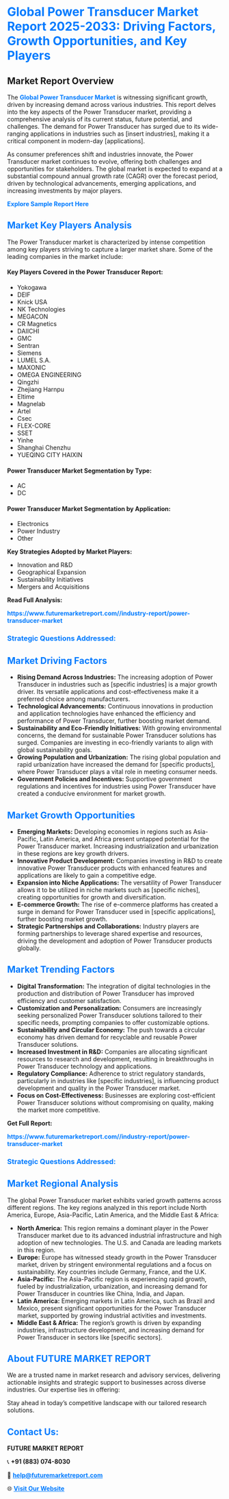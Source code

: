 <h1 style="color: #007BFF;">Global Power Transducer Market Report 2025-2033: Driving Factors, Growth Opportunities, and Key Players</h1>

<section id="overview">
<h2>Market Report Overview</h2>
<p>The <a href="https://www.futuremarketreport.com//industry-report/power-transducer-market" style="color: #007BFF; text-decoration: none;"><strong>Global Power Transducer Market</strong></a> is witnessing significant growth, driven by increasing demand across various industries. This report delves into the key aspects of the Power Transducer market, providing a comprehensive analysis of its current status, future potential, and challenges. The demand for Power Transducer has surged due to its wide-ranging applications in industries such as [insert industries], making it a critical component in modern-day [applications].</p>
<p>As consumer preferences shift and industries innovate, the Power Transducer market continues to evolve, offering both challenges and opportunities for stakeholders. The global market is expected to expand at a substantial compound annual growth rate (CAGR) over the forecast period, driven by technological advancements, emerging applications, and increasing investments by major players.</p>
</section>

<section id="overview">
<p><a href="https://www.futuremarketreport.com//request-sample/reportId=76192" style="color: #007BFF; text-decoration: none;"><strong>Explore Sample Report Here</strong></a></p>
</section>

<section id="key-players">
<h2 style="color: #007BFF;">Market Key Players Analysis</h2>
<p>The Power Transducer market is characterized by intense competition among key players striving to capture a larger market share. Some of the leading companies in the market include:</p>
<h4>Key Players Covered in the Power Transducer Report:</h4>
<ul><li>Yokogawa</li><li>DEIF</li><li>Knick USA</li><li>NK Technologies</li><li>MEGACON</li><li>CR Magnetics</li><li>DAIICHI</li><li>GMC</li><li>Sentran</li><li>Siemens</li><li>LUMEL S.A.</li><li>MAXONIC</li><li>OMEGA ENGINEERING</li><li>Qingzhi</li><li>Zhejiang Harnpu</li><li>Eltime</li><li>Magnelab</li><li>Artel</li><li>Csec</li><li>FLEX-CORE</li><li>SSET</li><li>Yinhe</li><li>Shanghai Chenzhu</li><li>YUEQING CITY HAIXIN</li></ul>
<h4>Power Transducer Market Segmentation by Type:</h4>
<ul><li>AC</li><li>DC</li></ul>

<h4>Power Transducer Market Segmentation by Application:</h4>
<ul><li>Electronics</li><li>Power Industry</li><li>Other</li></ul>
<p><strong>Key Strategies Adopted by Market Players:</strong></p>
<ul>
<li>Innovation and R&D</li>
<li>Geographical Expansion</li>
<li>Sustainability Initiatives</li>
<li>Mergers and Acquisitions</li>
</ul>
</section>

<section>
<p><strong>Read Full Analysis: </strong></p><a href="https://www.futuremarketreport.com//industry-report/power-transducer-market" style="color: #007BFF; text-decoration: none;"><strong>https://www.futuremarketreport.com//industry-report/power-transducer-market</strong></a>
<h3 style="color: #007BFF;">Strategic Questions Addressed:</h3>
</section>

<section id="driving-factors">
<h2 style="color: #007BFF;">Market Driving Factors</h2>
<ul>
<li><strong>Rising Demand Across Industries:</strong> The increasing adoption of Power Transducer in industries such as [specific industries] is a major growth driver. Its versatile applications and cost-effectiveness make it a preferred choice among manufacturers.</li>
<li><strong>Technological Advancements:</strong> Continuous innovations in production and application technologies have enhanced the efficiency and performance of Power Transducer, further boosting market demand.</li>
<li><strong>Sustainability and Eco-Friendly Initiatives:</strong> With growing environmental concerns, the demand for sustainable Power Transducer solutions has surged. Companies are investing in eco-friendly variants to align with global sustainability goals.</li>
<li><strong>Growing Population and Urbanization:</strong> The rising global population and rapid urbanization have increased the demand for [specific products], where Power Transducer plays a vital role in meeting consumer needs.</li>
<li><strong>Government Policies and Incentives:</strong> Supportive government regulations and incentives for industries using Power Transducer have created a conducive environment for market growth.</li>
</ul>
</section>

<section id="growth-opportunities">
<h2 style="color: #007BFF;">Market Growth Opportunities</h2>
<ul>
<li><strong>Emerging Markets:</strong> Developing economies in regions such as Asia-Pacific, Latin America, and Africa present untapped potential for the Power Transducer market. Increasing industrialization and urbanization in these regions are key growth drivers.</li>
<li><strong>Innovative Product Development:</strong> Companies investing in R&D to create innovative Power Transducer products with enhanced features and applications are likely to gain a competitive edge.</li>
<li><strong>Expansion into Niche Applications:</strong> The versatility of Power Transducer allows it to be utilized in niche markets such as [specific niches], creating opportunities for growth and diversification.</li>
<li><strong>E-commerce Growth:</strong> The rise of e-commerce platforms has created a surge in demand for Power Transducer used in [specific applications], further boosting market growth.</li>
<li><strong>Strategic Partnerships and Collaborations:</strong> Industry players are forming partnerships to leverage shared expertise and resources, driving the development and adoption of Power Transducer products globally.</li>
</ul>
</section>

<section id="trending-factors">
<h2 style="color: #007BFF;">Market Trending Factors</h2>
<ul>
<li><strong>Digital Transformation:</strong> The integration of digital technologies in the production and distribution of Power Transducer has improved efficiency and customer satisfaction.</li>
<li><strong>Customization and Personalization:</strong> Consumers are increasingly seeking personalized Power Transducer solutions tailored to their specific needs, prompting companies to offer customizable options.</li>
<li><strong>Sustainability and Circular Economy:</strong> The push towards a circular economy has driven demand for recyclable and reusable Power Transducer solutions.</li>
<li><strong>Increased Investment in R&D:</strong> Companies are allocating significant resources to research and development, resulting in breakthroughs in Power Transducer technology and applications.</li>
<li><strong>Regulatory Compliance:</strong> Adherence to strict regulatory standards, particularly in industries like [specific industries], is influencing product development and quality in the Power Transducer market.</li>
<li><strong>Focus on Cost-Effectiveness:</strong> Businesses are exploring cost-efficient Power Transducer solutions without compromising on quality, making the market more competitive.</li>
</ul>
</section>

<section>
<p><strong>Get Full Report: </strong></p><a href="https://www.futuremarketreport.com//industry-report/power-transducer-market" style="color: #007BFF; text-decoration: none;"><strong>https://www.futuremarketreport.com//industry-report/power-transducer-market</strong></a>
<h3 style="color: #007BFF;">Strategic Questions Addressed:</h3>
</section>


<section id="regional-analysis">
<h2 style="color: #007BFF;">Market Regional Analysis</h2>
<p>The global Power Transducer market exhibits varied growth patterns across different regions. The key regions analyzed in this report include North America, Europe, Asia-Pacific, Latin America, and the Middle East & Africa:</p>
<ul>
<li><strong>North America:</strong> This region remains a dominant player in the Power Transducer market due to its advanced industrial infrastructure and high adoption of new technologies. The U.S. and Canada are leading markets in this region.</li>
<li><strong>Europe:</strong> Europe has witnessed steady growth in the Power Transducer market, driven by stringent environmental regulations and a focus on sustainability. Key countries include Germany, France, and the U.K.</li>
<li><strong>Asia-Pacific:</strong> The Asia-Pacific region is experiencing rapid growth, fueled by industrialization, urbanization, and increasing demand for Power Transducer in countries like China, India, and Japan.</li>
<li><strong>Latin America:</strong> Emerging markets in Latin America, such as Brazil and Mexico, present significant opportunities for the Power Transducer market, supported by growing industrial activities and investments.</li>
<li><strong>Middle East & Africa:</strong> The region’s growth is driven by expanding industries, infrastructure development, and increasing demand for Power Transducer in sectors like [specific sectors].</li>
</ul>
</section>

<footer>
<h2 style="color: #007BFF;">About FUTURE MARKET REPORT</h2>
<p>We are a trusted name in market research and advisory services, delivering actionable insights and strategic support to businesses across diverse industries. Our expertise lies in offering:</p>

<p>Stay ahead in today’s competitive landscape with our tailored research solutions.</p>

<h2 style="color: #007BFF;">Contact Us:</h2>
<p><strong>FUTURE MARKET REPORT</strong></p>
<p>📞 <strong>+91 (883) 074-8030</strong></p>
<p>📧 <strong><a href="mailto:help@futuremarketreport.com" style="color: #007BFF;">help@futuremarketreport.com</a></strong></p>
<p>🌐 <strong><a href="https://www.futuremarketreport.com/" style="color: #007BFF;">Visit Our Website</a></strong></p>
</footer>